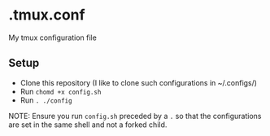 # .tmux.conf

My tmux configuration file

## Setup
- Clone this repository (I like to clone such configurations in ~/.configs/)
- Run `chomd +x config.sh`
- Run `. ./config`

NOTE: Ensure you run `config.sh` preceded by a `.` so that the configurations are set in the same shell and not a forked
child.
